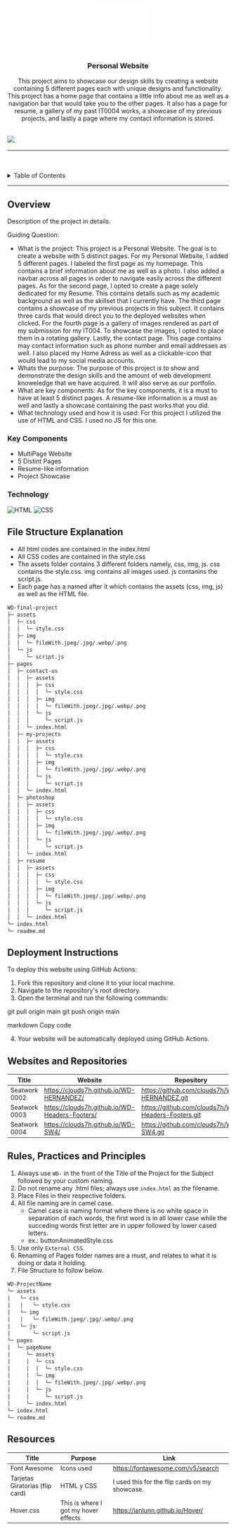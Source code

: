 <a name="readme-top">

<br/>

<br />
<div align="center">
  <a href="https://github.com/zyx-0314/">
  <!-- TODO: If you want to add logo or banner you can add it here -->
    <img src="./assets/img/nyebe_white.png" alt="Nyebe" width="130" height="100">
  </a>
<!-- TODO: Change Title to the name of the title of your Project -->
  <h3 align="center">Personal Website</h3>
</div>
<!-- TODO: Make a short description -->
<div align="center">
  This project aims to showcase our design skills by creating a website containing 5 different pages each with unique designs and functionality.
  This project has a home page that contains a little info about me as well as a navigation bar that would take  you to the other pages. It also has a
  page for resume, a gallery of my past IT0004 works, a showcase of my previous projects, and lastly a page where my contact information is stored.
</div>

<br />

<!-- TODO: Change the zyx-0314 into your github username  -->
<!-- TODO: Change the WD-Template-Project into the same name of your folder -->
![](https://visit-counter.vercel.app/counter.png?page=clouds7h/WD-final-project)

---

<br />
<br />

<!-- TODO: If you want to add more layers for your readme -->
<details>
  <summary>Table of Contents</summary>
  <ol>
    <li>
      <a href="#overview">Overview</a>
      <ol>
        <li>
          <a href="#key-components">Key Components</a>
        </li>
        <li>
          <a href="#technology">Technology</a>
        </li>
      </ol>
    </li>
    <li>
      <a href="#file-structure-explanation">File Structure Explanation</a>
    </li>
    <li>
      <a href="#deployment-instructions">Deployment Instructions</a>
    </li>
    <li>
      <a href="#websites-and-repositories">Repositries</a>
    </li>
    <li>
      <a href="#rule,-practices-and-principles">Rules, Practices and Principles</a>
    </li>
    <li>
      <a href="#resources">Resources</a>
    </li>
  </ol>
</details>

---

## Overview

<!-- TODO: To be changed -->
<!-- The following are just sample -->
Description of the project in details.

Guiding Question:
- What is the project: This project is a Personal Website. The goal is to create a website with 5 distinct pages. For my Personal Website, I added 5 different pages. I labeled the first page as my homepage. This contains a brief information about me as well as a photo. I also added a navbar across all pages in order to navigate easily across the different pages. As for the second page, I opted to create a page solely dedicated for my Resume. This contains details such as my academic background as well as the skillset that I currently have. The third page contains a showcase of my previous projects in this subject. It contains three cards that would direct you to the deployed websites when clicked. For the fourth page is a gallery of images rendered as part of my submission for my IT004. To showcase the images, I opted to place them in a rotating gallery. Lastly, the contact page. This page contains may contact information such as phone number and email addresses as well. I also placed my Home Adress as well as a clickable-icon that would lead to my social media accounts.
- Whats the purpose: The purpose of this project is to show and demonstrate the design skills and the amount of web development knoweledge that we have acquired. It will also serve as our portfolio. 
- What are key components: As for the key components, it is a must to have at least 5 distinct pages. A resume-like information is a must as well and lastly a showcase containing the past works that you did. 
- What technology used and how it is used: For this project I utilized the use of HTML and CSS. I used no JS for this one. 

### Key Components
<!-- TODO: List of Key Components -->
- MultiPage Website
- 5 Distint Pages
- Resume-like information
- Project Showcase

### Technology
<!-- TODO: List of Technology Used -->
![HTML](https://img.shields.io/badge/HTML-E34F26?style=for-the-badge&logo=html5&logoColor=white)
![CSS](https://img.shields.io/badge/CSS-1572B6?style=for-the-badge&logo=css3&logoColor=white)


## File Structure Explanation
- All html codes are contained in the index.html
- All CSS codes are contained in the style.css
- The assets folder contains 3 different folders namely, css, img, js. css contains the style.css. img contains all images used. js contanins the script.js.
- Each page has a named after it which contains the assets (css, img, js) as well as the HTML file.

```
WD-final-project
├─ assets
│  ├─ css
│  │  └─ style.css
│  ├─ img
│  │  └─ fileWith.jpeg/.jpg/.webp/.png
│  └─ js
│     └─ script.js
├─ pages
│  ├─ contact-us
│  │  ├─ assets
│  │  │  ├─ css
│  │  │  │  └─ style.css
│  │  │  ├─ img
│  │  │  │  └─ fileWith.jpeg/.jpg/.webp/.png
│  │  │  └─ js
│  │  │     └─ script.js
│  │  └─ index.html
│  ├─ my-projects
│  │  ├─ assets
│  │  │  ├─ css
│  │  │  │  └─ style.css
│  │  │  ├─ img
│  │  │  │  └─ fileWith.jpeg/.jpg/.webp/.png
│  │  │  └─ js
│  │  │     └─ script.js
│  │  └─ index.html
│  ├─ photoshop
│  │  ├─ assets
│  │  │  ├─ css
│  │  │  │  └─ style.css
│  │  │  ├─ img
│  │  │  │  └─ fileWith.jpeg/.jpg/.webp/.png
│  │  │  └─ js
│  │  │     └─ script.js
│  │  └─ index.html
│  ├─ resume
│  │  ├─ assets
│  │  │  ├─ css
│  │  │  │  └─ style.css
│  │  │  ├─ img
│  │  │  │  └─ fileWith.jpeg/.jpg/.webp/.png
│  │  │  └─ js
│  │  │     └─ script.js
│  │  └─ index.html
└─ index.html
└─ readme.md
```
## Deployment Instructions

To deploy this website using GitHub Actions:

1. Fork this repository and clone it to your local machine.
2. Navigate to the repository's root directory.
3. Open the terminal and run the following commands:
   
git pull origin main
git push origin main

markdown
Copy code

4. Your website will be automatically deployed using GitHub Actions.

## Websites and Repositories 

| Title | Website | Repository |
|-------|---------|------|
| Seatwork 0002 | https://clouds7h.github.io/WD-HERNANDEZ/ | https://github.com/clouds7h/WD-HERNANDEZ.git |
| Seatwork 0003 | https://clouds7h.github.io/WD-Headers-Footers/ | https://github.com/clouds7h/WD-Headers-Footers.git |
| Seatwork 0004 | https://clouds7h.github.io/WD-SW4/ | https://github.com/clouds7h/WD-SW4.git |
 

## Rules, Practices and Principles
1. Always use `WD-` in the front of the Title of the Project for the Subject followed by your custom naming.
2. Do not rename any .html files; always use `index.html` as the filename.
3. Place Files in their respective folders.
4. All file naming are in camel case.
   - Camel case is naming format where there is no white space in separation of each words, the first word is in all lower case while the succeding words first letter are in upper followed by lower cased letters.
   - ex.: buttonAnimatedStyle.css
5. Use only `External CSS`.
6. Renaming of Pages folder names are a must, and relates to what it is doing or data it holding.
7. File Structure to follow below.

```
WD-ProjectName
└─ assets
|   └─ css
|   |   └─ style.css
|   └─ img
|   |   └─ fileWith.jpeg/.jpg/.webp/.png
|   └─ js
|       └─ script.js
└─ pages
|  └─ pageName
|     └─ assets
|     |  └─ css
|     |  |  └─ style.css
|     |  └─ img
|     |  |  └─ fileWith.jpeg/.jpg/.webp/.png
|     |  └─ js
|     |     └─ script.js
|     └─ index.html
└─ index.html
└─ readme.md
```

## Resources

<!-- TODO: Add References -->
| Title | Purpose | Link |
|-------|---------|------|
| Font Awesome | Icons used | https://fontawesome.com/v5/search |
| Tarjetas Giratorias (flip card) | HTML y CSS | I used this for the flip cards on my showcase. | https://www.youtube.com/watch?v=qOO6lVMhmGc&t=103s](https://www.youtube.com/watch?v=A9qWuXcMBNw](https://www.youtube.com/watch?v=Y1NSVRkQEVI |
| Hover.css | This is where I got my hover effects | https://ianlunn.github.io/Hover/ |

